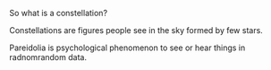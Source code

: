 So what is a constellation?

Constellations are figures people see in the sky formed by few stars.

Pareidolia is  psychological phenomenon to see or hear things in radnomrandom data.

